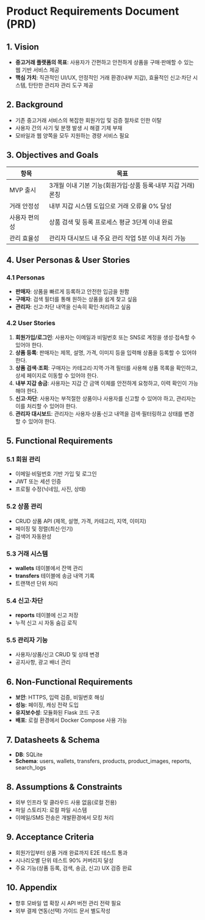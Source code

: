 # Product Requirements Document (PRD)

## 1. Vision
- **중고거래 플랫폼의 목표**: 사용자가 간편하고 안전하게 상품을 구매·판매할 수 있는 웹 기반 서비스 제공
- **핵심 가치**: 직관적인 UI/UX, 안정적인 거래 환경(내부 지갑), 효율적인 신고·차단 시스템, 탄탄한 관리자 관리 도구 제공

## 2. Background
- 기존 중고거래 서비스의 복잡한 회원가입 및 검증 절차로 인한 이탈
- 사용자 간의 사기 및 분쟁 발생 시 해결 기제 부재
- 모바일과 웹 양쪽을 모두 지원하는 경량 서비스 필요

## 3. Objectives and Goals
|항목|목표|
|---|---|
|MVP 출시|3개월 이내 기본 기능(회원가입·상품 등록·내부 지갑 거래) 론칭|
|거래 안정성|내부 지갑 시스템 도입으로 거래 오류율 0% 달성|
|사용자 편의성|상품 검색 및 등록 프로세스 평균 3단계 이내 완료|
|관리 효율성|관리자 대시보드 내 주요 관리 작업 5분 이내 처리 가능|

## 4. User Personas & User Stories

### 4.1 Personas
- **판매자**: 상품을 빠르게 등록하고 안전한 입금을 원함
- **구매자**: 검색 필터를 통해 원하는 상품을 쉽게 찾고 싶음
- **관리자**: 신고·차단 내역을 신속히 확인·처리하고 싶음

### 4.2 User Stories
1. **회원가입/로그인**: 사용자는 이메일과 비밀번호 또는 SNS로 계정을 생성·접속할 수 있어야 한다.
2. **상품 등록**: 판매자는 제목, 설명, 가격, 이미지 등을 입력해 상품을 등록할 수 있어야 한다.
3. **상품 검색·조회**: 구매자는 카테고리·지역·가격 필터를 사용해 상품 목록을 확인하고, 상세 페이지로 이동할 수 있어야 한다.
4. **내부 지갑 송금**: 사용자는 지갑 간 금액 이체를 안전하게 요청하고, 이력 확인이 가능해야 한다.
5. **신고·차단**: 사용자는 부적절한 상품이나 사용자를 신고할 수 있어야 하고, 관리자는 이를 처리할 수 있어야 한다.
6. **관리자 대시보드**: 관리자는 사용자·상품·신고 내역을 검색·필터링하고 상태를 변경할 수 있어야 한다.

## 5. Functional Requirements

### 5.1 회원 관리
- 이메일·비밀번호 기반 가입 및 로그인
- JWT 또는 세션 인증
- 프로필 수정(닉네임, 사진, 상태)

### 5.2 상품 관리
- CRUD 상품 API (제목, 설명, 가격, 카테고리, 지역, 이미지)
- 페이징 및 정렬(최신·인기)
- 검색어 자동완성

### 5.3 거래 시스템
- **wallets** 테이블에서 잔액 관리
- **transfers** 테이블에 송금 내역 기록
- 트랜잭션 단위 처리

### 5.4 신고·차단
- **reports** 테이블에 신고 저장
- 누적 신고 시 자동 숨김 로직

### 5.5 관리자 기능
- 사용자/상품/신고 CRUD 및 상태 변경
- 공지사항, 광고 배너 관리

## 6. Non-Functional Requirements
- **보안**: HTTPS, 입력 검증, 비밀번호 해싱
- **성능**: 페이징, 캐싱 전략 도입
- **유지보수성**: 모듈화된 Flask 코드 구조
- **배포**: 로컬 환경에서 Docker Compose 사용 가능

## 7. Datasheets & Schema
- **DB**: SQLite
- **Schema**: users, wallets, transfers, products, product_images, reports, search_logs

## 8. Assumptions & Constraints
- 외부 인프라 및 클라우드 사용 없음(로컬 전용)
- 파일 스토리지: 로컬 파일 시스템
- 이메일/SMS 전송은 개발환경에서 모킹 처리

## 9. Acceptance Criteria
- 회원가입부터 상품 거래 완료까지 E2E 테스트 통과
- 시나리오별 단위 테스트 90% 커버리지 달성
- 주요 기능(상품 등록, 검색, 송금, 신고) UX 검증 완료

## 10. Appendix
- 향후 모바일 앱 확장 시 API 버전 관리 전략 필요
- 외부 결제 연동(선택) 가이드 문서 별도작성

